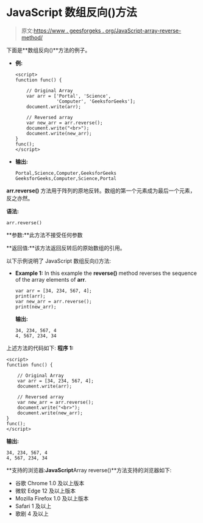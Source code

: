 # JavaScript 数组反向()方法

> 原文:[https://www . geesforgeks . org/JavaScript-array-reverse-method/](https://www.geeksforgeeks.org/javascript-array-reverse-method/)

下面是**数组反向()**方法的例子。

*   **例:**

    ```
    <script>
    function func() {

        // Original Array
        var arr = ['Portal', 'Science', 
                   'Computer', 'GeeksforGeeks'];
        document.write(arr);

        // Reversed array
        var new_arr = arr.reverse();
        document.write("<br>");
        document.write(new_arr);
    }
    func();
    </script>                    
    ```

*   **输出:**

    ```
    Portal,Science,Computer,GeeksforGeeks
    GeeksforGeeks,Computer,Science,Portal
    ```

**arr.reverse()** 方法用于阵列的原地反转。数组的第一个元素成为最后一个元素，反之亦然。

**语法:**

```
arr.reverse()
```

**参数:**此方法不接受任何参数

**返回值:**该方法返回反转后的原始数组的引用。

以下示例说明了 JavaScript 数组反向()方法:

*   **Example 1:** In this example the **reverse()** method reverses the sequence of the array elements of **arr**.

    ```
    var arr = [34, 234, 567, 4];
    print(arr);
    var new_arr = arr.reverse();
    print(new_arr);

    ```

    **输出:**

    ```
    34, 234, 567, 4
    4, 567, 234, 34

    ```

上述方法的代码如下:
**程序 1:**

```
<script>
function func() {

    // Original Array
    var arr = [34, 234, 567, 4];
    document.write(arr);

    // Reversed array
    var new_arr = arr.reverse();
    document.write("<br>");
    document.write(new_arr);
}
func();
</script>
```

**输出:**

```
34, 234, 567, 4
4, 567, 234, 34
```

**支持的浏览器:**JavaScript**Array reverse()**方法支持的浏览器如下:

*   谷歌 Chrome 1.0 及以上版本
*   微软 Edge 12 及以上版本
*   Mozilla Firefox 1.0 及以上版本
*   Safari 1 及以上
*   歌剧 4 及以上